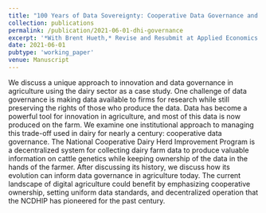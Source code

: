 ```yaml
---
title: "100 Years of Data Sovereignty: Cooperative Data Governance and Innovation in US Dairy"
collection: publications
permalink: /publication/2021-06-01-dhi-governance
excerpt: '*With Brent Hueth,* Revise and Resubmit at Applied Economics Perspectives and Policy'
date: 2021-06-01
pubtype: 'working_paper'
venue: Manuscript
---
```


We discuss a unique approach to innovation and data governance in agriculture using the dairy sector as a case study. One challenge of data governance is making data available to firms for research while still preserving the rights of those who produce the data. Data has become a powerful tool for innovation in agriculture, and most of this data is now produced on the farm. We examine one institutional approach to managing this trade-off used in dairy for nearly a century: cooperative data governance. The National Cooperative Dairy Herd Improvement Program is a decentralized system for collecting dairy farm data to produce valuable information on cattle genetics while keeping ownership of the data in the hands of the farmer. After discussing its history, we discuss how its evolution can inform data governance in agriculture today. The current landscape of digital agriculture could benefit by emphasizing cooperative ownership, setting uniform data standards, and decentralized operation that the NCDHIP has pioneered for the past century.

